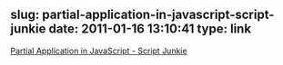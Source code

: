 slug: partial-application-in-javascript-script-junkie
date: 2011-01-16 13:10:41
type: link
---

[Partial Application in JavaScript - Script Junkie](http://msdn.microsoft.com/en-US/scriptjunkie/gg575560.aspx)
